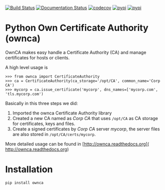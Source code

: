 [![Build Status](https://github.com/OwnCA/ownca/workflows/Tests/badge.svg)](https://github.com/OwnCA/ownca/actions?query=workflow%3ATests)
[![Documentation Status](https://readthedocs.org/projects/ownca/badge/?version=latest)](https://ownca.readthedocs.io/en/latest/?badge=latest)
[![codecov](https://codecov.io/gh/OwnCA/ownca/branch/master/graph/badge.svg)](https://codecov.io/gh/OwnCA/ownca)
[![pypi](https://img.shields.io/pypi/v/ownca.svg)](https://pypi.python.org/pypi/ownca)
[![pypi](https://img.shields.io/pypi/l/ownca.svg)](https://pypi.python.org/pypi/ownca)

Python Own Certificate Authority (ownca)
========================================

OwnCA makes easy handle a Certificate Authority (CA) and manage certificates
for hosts or clients.

A high level usage is

```pycon
>>> from ownca import CertificateAuthority
>>> ca = CertificateAuthority(ca_storage='/opt/CA', common_name='Corp CA')
>>> mycorp = ca.issue_certificate('mycorp', dns_names=['mycorp.com', 'tls.mycorp.com')

```

Basically in this three steps we did:
 1. Imported the ownca Certificate Authority library
 2. Created a new CA named as *Corp CA* that uses ```/opt/CA``` as CA storage
    for certificates, keys and files.
 3. Create a signed certificates by *Corp CA* server *mycorp*, the server
 files are also stored in ```/opt/CA/certs/mycorp```.

More detailed usage can be found in [http://ownca.readthedocs.org](
http://ownca.readthedocs.org)


Installation
============

```shell
pip install ownca
```
